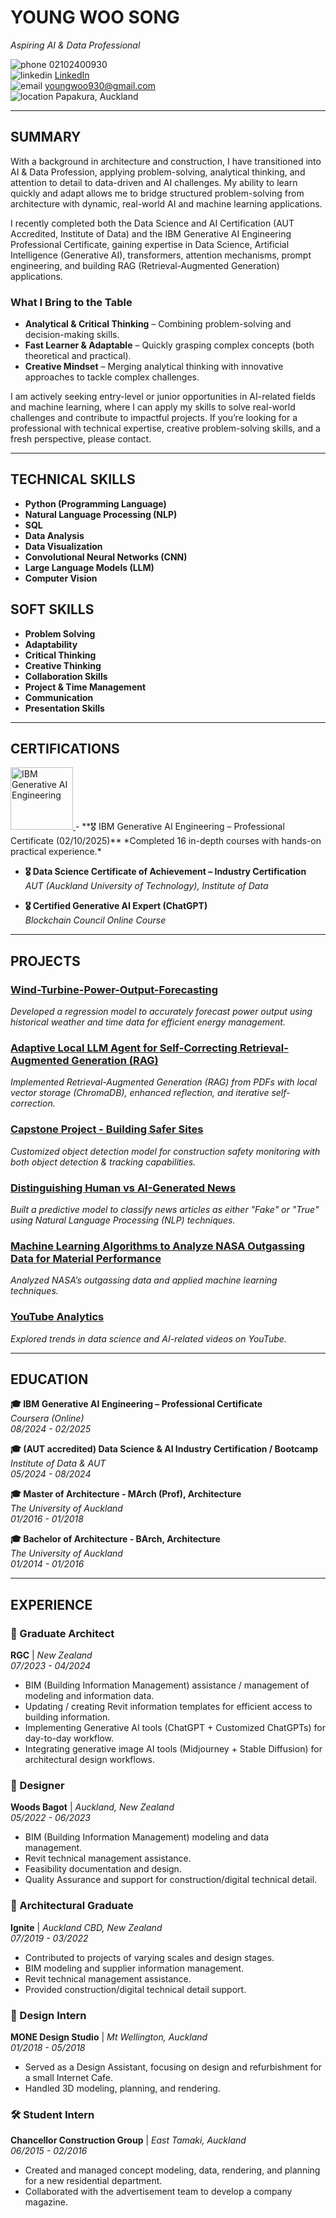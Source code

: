 # **YOUNG WOO SONG**
*Aspiring AI & Data Professional*

![phone](https://img.icons8.com/ios-filled/16/000000/phone.png) 02102400930  
![linkedin](https://img.icons8.com/ios-filled/16/000000/linkedin.png) [LinkedIn](https://www.linkedin.com/in/young-woo-song-145488217/)  
![email](https://img.icons8.com/ios-filled/16/000000/new-post.png) youngwoo930@gmail.com  
![location](https://img.icons8.com/ios-filled/16/000000/marker.png) Papakura, Auckland

---

## **SUMMARY**

With a background in architecture and construction, I have transitioned into AI & Data Profession, applying problem-solving, analytical thinking, and attention to detail to data-driven and AI challenges. My ability to learn quickly and adapt allows me to bridge structured problem-solving from architecture with dynamic, real-world AI and machine learning applications.

I recently completed both the Data Science and AI Certification (AUT Accredited, Institute of Data) and the IBM Generative AI Engineering Professional Certificate, gaining expertise in Data Science, Artificial Intelligence (Generative AI), transformers, attention mechanisms, prompt engineering, and building RAG (Retrieval-Augmented Generation) applications.

### **What I Bring to the Table**
- **Analytical & Critical Thinking** – Combining problem-solving and decision-making skills.  
- **Fast Learner & Adaptable** – Quickly grasping complex concepts (both theoretical and practical).  
- **Creative Mindset** – Merging analytical thinking with innovative approaches to tackle complex challenges.

I am actively seeking entry-level or junior opportunities in AI-related fields and machine learning, where I can apply my skills to solve real-world challenges and contribute to impactful projects. If you’re looking for a professional with technical expertise, creative problem-solving skills, and a fresh perspective, please contact.

---

## **TECHNICAL SKILLS**
- **Python (Programming Language)**
- **Natural Language Processing (NLP)**
- **SQL**
- **Data Analysis**
- **Data Visualization**
- **Convolutional Neural Networks (CNN)**
- **Large Language Models (LLM)**
- **Computer Vision**

## **SOFT SKILLS**
- **Problem Solving**
- **Adaptability**
- **Critical Thinking**
- **Creative Thinking**
- **Collaboration Skills**
- **Project & Time Management**
- **Communication**
- **Presentation Skills**

---

## **CERTIFICATIONS**
<a href="https://raw.githubusercontent.com/Userdflt/Young-s-Portfolio/refs/heads/main/certificates/Coursera%20GZAU70GSFTGY.pdf">
  <img src="https://raw.githubusercontent.com/Userdflt/Young-s-Portfolio/refs/heads/main/certificates/IBM_Certification.png" alt="IBM Generative AI Engineering" width="100">
</a>  
- **🎖 IBM Generative AI Engineering – Professional Certificate (02/10/2025)**  
  *Completed 16 in-depth courses with hands-on practical experience.*
  
- **🎖 Data Science Certificate of Achievement – Industry Certification**  
  *AUT (Auckland University of Technology), Institute of Data*

- **🎖 Certified Generative AI Expert (ChatGPT)**  
  *Blockchain Council Online Course*

---

## **PROJECTS**

### [Wind-Turbine-Power-Output-Forecasting](https://github.com/Userdflt/Wind-Turbine-Power-Output-Forecasting)
*Developed a regression model to accurately forecast power output using historical weather and time data for efficient energy management.*

### [Adaptive Local LLM Agent for Self-Correcting Retrieval-Augmented Generation (RAG)](https://github.com/Userdflt/Adaptive-Local-LLM-Agent-for-Self-Correcting-Retrieval-Augmented-Generation-RAG-)
*Implemented Retrieval-Augmented Generation (RAG) from PDFs with local vector storage (ChromaDB), enhanced reflection, and iterative self-correction.*

### [Capstone Project - Building Safer Sites](https://github.com/Userdflt/Capstone_Project-Building-Safer-Sites-Computer-Vision-CNN-Model-)
*Customized object detection model for construction safety monitoring with both object detection & tracking capabilities.*

### [Distinguishing Human vs AI-Generated News](https://github.com/Userdflt/Mini-Project_3_Distinguishing-Human-vs-AI-Generated-News)
*Built a predictive model to classify news articles as either "Fake" or "True" using Natural Language Processing (NLP) techniques.*

### [Machine Learning Algorithms to Analyze NASA Outgassing Data for Material Performance](https://github.com/Userdflt/Mini_Project_2_NASA-Outgassing-DB)
*Analyzed NASA’s outgassing data and applied machine learning techniques.*

### [YouTube Analytics](https://github.com/Userdflt/Mini-Project_1_YouTube_Analytics)
*Explored trends in data science and AI-related videos on YouTube.*

---

## **EDUCATION**

**🎓 IBM Generative AI Engineering – Professional Certificate**  
*Coursera (Online)*  
*08/2024 - 02/2025*  

**🎓 (AUT accredited) Data Science & AI Industry Certification / Bootcamp**  
*Institute of Data & AUT*  
*05/2024 - 08/2024*

**🎓 Master of Architecture - MArch (Prof), Architecture**  
*The University of Auckland*  
*01/2016 - 01/2018*

**🎓 Bachelor of Architecture - BArch, Architecture**  
*The University of Auckland*  
*01/2014 - 01/2016*

---

## **EXPERIENCE**

### **🏢 Graduate Architect**  
**RGC** | *New Zealand*  
*07/2023 - 04/2024*  
- BIM (Building Information Management) assistance / management of modeling and information data.  
- Updating / creating Revit information templates for efficient access to building information.  
- Implementing Generative AI tools (ChatGPT + Customized ChatGPTs) for day-to-day workflow.  
- Integrating generative image AI tools (Midjourney + Stable Diffusion) for architectural design workflows.

### **🏢 Designer**  
**Woods Bagot** | *Auckland, New Zealand*  
*05/2022 - 06/2023*  
- BIM (Building Information Management) modeling and data management.  
- Revit technical management assistance.  
- Feasibility documentation and design.  
- Quality Assurance and support for construction/digital technical detail.

### **🏢 Architectural Graduate**  
**Ignite** | *Auckland CBD, New Zealand*  
*07/2019 - 03/2022*  
- Contributed to projects of varying scales and design stages.  
- BIM modeling and supplier information management.  
- Revit technical management assistance.  
- Provided construction/digital technical detail support.

### **🎨 Design Intern**  
**MONE Design Studio** | *Mt Wellington, Auckland*  
*01/2018 - 05/2018*  
- Served as a Design Assistant, focusing on design and refurbishment for a small Internet Cafe.  
- Handled 3D modeling, planning, and rendering.

### **🛠️ Student Intern**  
**Chancellor Construction Group** | *East Tamaki, Auckland*  
*06/2015 - 02/2016*  
- Created and managed concept modeling, data, rendering, and planning for a new residential department.  
- Collaborated with the advertisement team to develop a company magazine.
